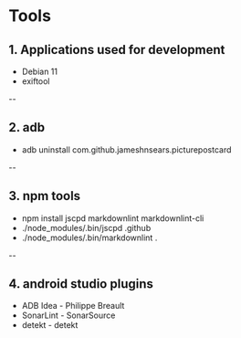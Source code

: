 # Tools

## 1. Applications used for development

* Debian 11
* exiftool

--

## 2. adb

* adb uninstall com.github.jameshnsears.picturepostcard

--

## 3. npm tools

* npm install jscpd markdownlint markdownlint-cli
* ./node_modules/.bin/jscpd .github
* ./node_modules/.bin/markdownlint .

--

## 4. android studio plugins

* ADB Idea - Philippe Breault
* SonarLint - SonarSource
* detekt - detekt
